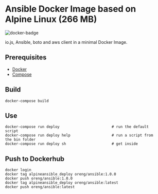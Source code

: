 # Ansible Docker Image based on Alpine Linux (266 MB)

![docker-badge](http://dockeri.co/image/oreng/ansible)

io.js, Ansible, boto and aws client in a minimal Docker Image.

## Prerequisites

* [Docker](https://docs.docker.com/installation)
* [Compose](https://docs.docker.com/compose/install)

## Build

    docker-compose build

## Use

    docker-compose run deploy                        # run the default script
    docker-compose run deploy help                   # run a script from the bin folder
    docker-compose run deploy sh                     # get inside

## Push to Dockerhub

    docker login
    docker tag alpineansible_deploy oreng/ansible:1.0.0
    docker push oreng/ansible:1.0.0                                                                       
    docker tag alpineansible_deploy oreng/ansible:latest
    docker push oreng/ansible:latest
